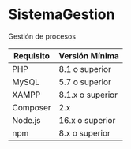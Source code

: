 # SistemaGestion
Gestión de procesos

| Requisito     | Versión Mínima   | 
|---------------|------------------|
| PHP           | 8.1 o superior   | 
| MySQL         | 5.7 o superior   | 
| XAMPP         | 8.1.x o superior | 
| Composer      | 2.x              | 
| Node.js       | 16.x o superior  | 
| npm           | 8.x o superior   | 
